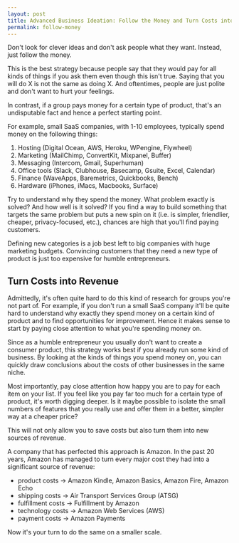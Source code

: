 ```yaml
---
layout: post
title: Advanced Business Ideation: Follow the Money and Turn Costs into Revenue
permalink: follow-money
---
```



Don't look for clever ideas and don't ask people what they want. Instead, just follow the money. 

This is the best strategy because people say that they would pay for all kinds of things if you ask them even though this isn't true. Saying that you will do X is not the same as doing X. And oftentimes, people are just polite and don't want to hurt your feelings. 

In contrast, if a group pays money for a certain type of product, that's an undisputable fact and hence a perfect starting point. 

For example, small SaaS companies, with 1-10 employees, typically spend money on the following things:

1. Hosting (Digital Ocean, AWS, Heroku, WPengine, Flywheel)
2. Marketing (MailChimp, ConvertKit, Mixpanel, Buffer)
3. Messaging (Intercom, Gmail, Superhuman)
4. Office tools (Slack, Clubhouse, Basecamp, Gsuite, Excel, Calendar)
5. Finance (WaveApps, Baremetrics, Quickbooks, Bench)
6. Hardware (iPhones, iMacs, Macbooks, Surface)

Try to understand why they spend the money. What problem exactly is solved? And how well is it solved? If you find a way to build something that targets the same problem but puts a new spin on it (i.e. is simpler, friendlier, cheaper, privacy-focused, etc.), chances are high that you'll find paying customers.

Defining new categories is a job best left to big companies with huge marketing budgets. Convincing customers that they need a new type of product is just too expensive for humble entrepreneurs.

## Turn Costs into Revenue

Admittedly, it's often quite hard to do this kind of research for groups you're not part of. For example, if you don't run a small  SaaS company it'll be quite hard to understand why exactly they spend money on a certain kind of product and to find opportunities for improvement. Hence it makes sense to start by paying close attention to what you're spending money on. 

Since as a humble entrepreneur you usually don't want to create a consumer product, this strategy works best if you already run some kind of business. By looking at the kinds of things you spend money on, you can quickly draw conclusions about the costs of other businesses in the same niche.

Most importantly, pay close attention how happy you are to pay for each item on your list. If you feel like you pay far too much for a certain type of product, it's worth digging deeper. Is it maybe possible to isolate the small numbers of features that you really use and offer them in a better, simpler way at a cheaper price?

This will not only allow you to save costs but also turn them into new sources of revenue.

A company that has perfected this approach is Amazon. In the past 20 years, Amazon has managed to turn every major cost they had into a significant source of revenue:

- product costs → Amazon Kindle, Amazon Basics, Amazon Fire, Amazon Echo
- shipping costs → Air Transport Services Group (ATSG)
- fulfillment costs → Fulfillment by Amazon
- technology costs → Amazon Web Services (AWS)
- payment costs → Amazon Payments

Now it's your turn to do the same on a smaller scale.